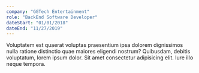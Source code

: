 ```yaml
---
company: "GGTech Entertainment"
role: "BackEnd Software Developer"
dateStart: "01/01/2018"
dateEnd: "11/27/2019"
---
```


Voluptatem est quaerat voluptas praesentium ipsa dolorem dignissimos nulla ratione distinctio quae maiores eligendi nostrum? Quibusdam, debitis voluptatum, lorem ipsum dolor. Sit amet consectetur adipisicing elit. Iure illo neque tempora.